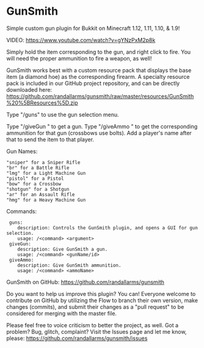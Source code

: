 # GunSmith

Simple custom gun plugin for Bukkit on Minecraft 1.12, 1.11, 1.10, & 1.9!

VIDEO: https://www.youtube.com/watch?v=gYNzPxM2p8k

Simply hold the item corresponding to the gun, and right click to fire. You will need the proper ammunition to fire a weapon, as well!

GunSmith works best with a custom resource pack that displays the base item (a diamond hoe) as the corresponding firearm. A specialty resource pack is included in our GitHub project repository, and can be directly downloaded here: https://github.com/randallarms/gunsmith/raw/master/resources/GunSmith%20%5BResources%5D.zip

Type "/guns" to use the gun selection menu.

Type "/giveGun <gunName>" to get a gun.
Type "/giveAmmo <gunName>" to get the corresponding ammunition for that gun (crossbows use bolts).
Add a player's name after that to send the item to that player.

Gun Names:

    "sniper" for a Sniper Rifle
    "br" for a Battle Rifle
    "lmg" for a Light Machine Gun
    "pistol" for a Pistol
    "bow" for a Crossbow
    "shotgun" for a Shotgun
    "ar" for an Assault Rifle
    "hmg" for a Heavy Machine Gun
    
Commands: 

     guns:
        description: Controls the GunSmith plugin, and opens a GUI for gun selection.
        usage: /<command> <argument>
     giveGun:
        description: Give GunSmith a gun.
        usage: /<command> <gunName/id>
     giveAmmo:
        description: Give GunSmith ammunition.
        usage: /<command> <ammoName> 

GunSmith on GitHub: https://github.com/randallarms/gunsmith

Do you want to help us improve this plugin? You can! Everyone welcome to contribute on GitHub by utilizing the Flow to branch their own version, make changes (commits), and submit their changes as a "pull request" to be considered for merging with the master file.

Please feel free to voice criticism to better the project, as well. Got a problem? Bug, glitch, complaint? Visit the Issues page and let me know, please: https://github.com/randallarms/gunsmith/issues
